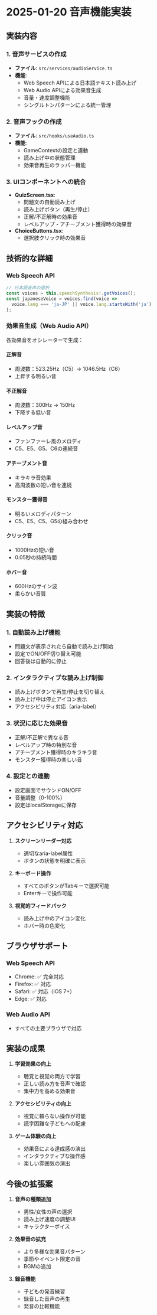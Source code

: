 # 2025-01-20 音声機能実装

## 実装内容

### 1. 音声サービスの作成
- **ファイル**: `src/services/audioService.ts`
- **機能**:
  - Web Speech APIによる日本語テキスト読み上げ
  - Web Audio APIによる効果音生成
  - 音量・速度調整機能
  - シングルトンパターンによる統一管理

### 2. 音声フックの作成
- **ファイル**: `src/hooks/useAudio.ts`
- **機能**:
  - GameContextの設定と連動
  - 読み上げ中の状態管理
  - 効果音再生のラッパー機能

### 3. UIコンポーネントへの統合
- **QuizScreen.tsx**:
  - 問題文の自動読み上げ
  - 読み上げボタン（再生/停止）
  - 正解/不正解時の効果音
  - レベルアップ・アチーブメント獲得時の効果音
- **ChoiceButtons.tsx**:
  - 選択肢クリック時の効果音

## 技術的な詳細

### Web Speech API
```typescript
// 日本語音声の選択
const voices = this.speechSynthesis!.getVoices();
const japaneseVoice = voices.find(voice => 
  voice.lang === 'ja-JP' || voice.lang.startsWith('ja')
);
```

### 効果音生成（Web Audio API）
各効果音をオシレーターで生成：

#### 正解音
- 周波数：523.25Hz（C5）→ 1046.5Hz（C6）
- 上昇する明るい音

#### 不正解音
- 周波数：300Hz → 150Hz
- 下降する低い音

#### レベルアップ音
- ファンファーレ風のメロディ
- C5、E5、G5、C6の連続音

#### アチーブメント音
- キラキラ音効果
- 高周波数の短い音を連続

#### モンスター獲得音
- 明るいメロディパターン
- C5、E5、C5、G5の組み合わせ

#### クリック音
- 1000Hzの短い音
- 0.05秒の持続時間

#### ホバー音
- 600Hzのサイン波
- 柔らかい音質

## 実装の特徴

### 1. 自動読み上げ機能
- 問題文が表示されたら自動で読み上げ開始
- 設定でON/OFF切り替え可能
- 回答後は自動的に停止

### 2. インタラクティブな読み上げ制御
- 読み上げボタンで再生/停止を切り替え
- 読み上げ中は停止アイコン表示
- アクセシビリティ対応（aria-label）

### 3. 状況に応じた効果音
- 正解/不正解で異なる音
- レベルアップ時の特別な音
- アチーブメント獲得時のキラキラ音
- モンスター獲得時の楽しい音

### 4. 設定との連動
- 設定画面でサウンドON/OFF
- 音量調整（0-100%）
- 設定はlocalStorageに保存

## アクセシビリティ対応

1. **スクリーンリーダー対応**
   - 適切なaria-label属性
   - ボタンの状態を明確に表示

2. **キーボード操作**
   - すべてのボタンがTabキーで選択可能
   - Enterキーで操作可能

3. **視覚的フィードバック**
   - 読み上げ中のアイコン変化
   - ホバー時の色変化

## ブラウザサポート

### Web Speech API
- Chrome: ✅ 完全対応
- Firefox: ✅ 対応
- Safari: ✅ 対応（iOS 7+）
- Edge: ✅ 対応

### Web Audio API
- すべての主要ブラウザで対応

## 実装の成果

1. **学習効果の向上**
   - 聴覚と視覚の両方で学習
   - 正しい読み方を音声で確認
   - 集中力を高める効果音

2. **アクセシビリティの向上**
   - 視覚に頼らない操作が可能
   - 読字困難な子どもへの配慮

3. **ゲーム体験の向上**
   - 効果音による達成感の演出
   - インタラクティブな操作感
   - 楽しい雰囲気の演出

## 今後の拡張案

1. **音声の種類追加**
   - 男性/女性の声の選択
   - 読み上げ速度の調整UI
   - キャラクターボイス

2. **効果音の拡充**
   - より多様な効果音パターン
   - 季節やイベント限定の音
   - BGMの追加

3. **録音機能**
   - 子どもの発音練習
   - 録音した音声の再生
   - 発音の比較機能